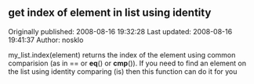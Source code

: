 ## get index of element in list using identity

Originally published: 2008-08-16 19:32:28
Last updated: 2008-08-16 19:41:37
Author: nosklo 

my_list.index(element) returns the index of the element using common comparision (as in == or __eq__() or __cmp__()). If you need to find an element on the list using identity comparing (is) then this function can do it for you